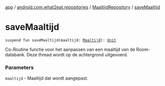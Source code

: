 [app](../../index.md) / [android.com.what2eat.repositories](../index.md) / [MaaltijdRepository](index.md) / [saveMaaltijd](./save-maaltijd.md)

# saveMaaltijd

`suspend fun saveMaaltijd(maaltijd: `[`Maaltijd`](../../android.com.what2eat.model/-maaltijd/index.md)`): `[`Unit`](https://kotlinlang.org/api/latest/jvm/stdlib/kotlin/-unit/index.html)

Co-Routine functie voor het aanpassen van een maaltijd van de Room-databank.
Deze thread wordt op de achtergrond uitgevoerd.

### Parameters

`maaltijd` - Maaltijd dat wordt aangepast.